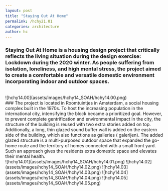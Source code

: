 ```yaml
---
layout: post
title: "Staying Out At Home"
permalink: /hchy21.01
categories: architecture
author: hc
---
```


### Staying Out At Home is a housing design project that critically reflects the living situation during the design exercise: Lockdown during the 2020 winter. As people suffering from isolation, loneliness, and high mental stress, the project aimed to create a comfortable and versatile domestic environment incorporating indoor and outdoor spaces.

<br>
![hchy14.00](assets/images/hchy14_SOAH/hchy14.00.png)
<br>
### The project is located in Roomtuintjes in Amsterdam, a social housing complex built in the 1970s. To host the increasing population in the international city, intensifying the block became a prioritized goal. However, to prevent complete gentrification and environmental impact in the city, the structure of the building is reused with two extra stories added on top. Additionally, a long, thin glazed sound buffer wall is added on the eastern side of the building, which also functions as galleries ( galerijen). The added glazed structure is a multi-purposed outdoor space that expanded the go-home route and the territory of homes connected with a small front yard. Such an approach gives the residents extra domestic space and elevates their mental health.
<br>
![hchy14.01](assets/images/hchy14_SOAH/hchy14.01.png)
![hchy14.02](assets/images/hchy14_SOAH/hchy14.02.png)
![hchy14.03](assets/images/hchy14_SOAH/hchy14.03.png)
![hchy14.04](assets/images/hchy14_SOAH/hchy14.04.png)
![hchy14.05](assets/images/hchy14_SOAH/hchy14.05.png)
